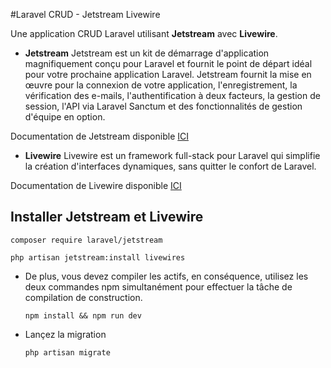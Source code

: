 #Laravel CRUD - Jetstream Livewire

Une application CRUD Laravel utilisant __Jetstream__ avec __Livewire__.

- __Jetstream__
Jetstream est un kit de démarrage d'application magnifiquement conçu pour Laravel et fournit le point de départ idéal pour votre prochaine application Laravel. Jetstream fournit la mise en œuvre pour la connexion de votre application, l'enregistrement, la vérification des e-mails, l'authentification à deux facteurs, la gestion de session, l'API via Laravel Sanctum et des fonctionnalités de gestion d'équipe en option.

Documentation de Jetstream disponible [ICI](https://laravel-livewire.com/docs/2.x/quickstart)

- __Livewire__
Livewire est un framework full-stack pour Laravel qui simplifie la création d'interfaces dynamiques, sans quitter le confort de Laravel.

Documentation de Livewire disponible [ICI](https://laravel-livewire.com/docs/2.x/quickstart)


## Installer Jetstream et Livewire

    composer require laravel/jetstream

    php artisan jetstream:install livewires

- De plus, vous devez compiler les actifs, en conséquence, utilisez les deux commandes npm simultanément pour effectuer la tâche de compilation de construction.

    `npm install && npm run dev`

 - Lançez la migration

    `php artisan migrate`



